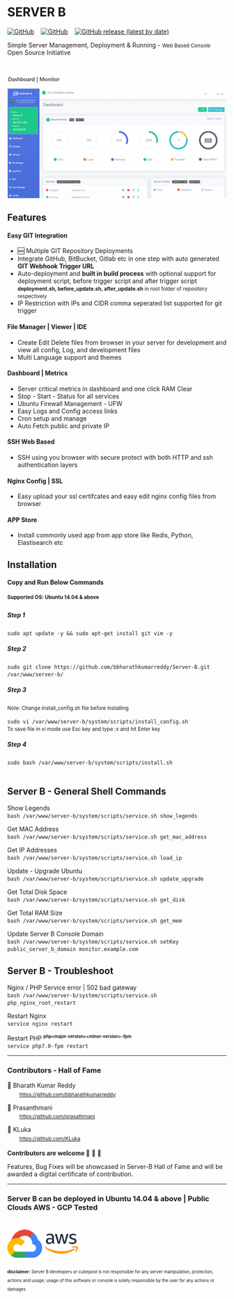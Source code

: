 <h1>SERVER B</h1>
<p><a href="https://github.com/bbharathkumarreddy/Server-B/blob/master/LICENSE"><img alt="GitHub" src="https://img.shields.io/github/license/bbharathkumarreddy/server-b?label=open%20source%20license&color=success"></a>&nbsp;&nbsp;&nbsp;
<a href="#contributors---hall-of-fame"><img alt="GitHub" src="https://img.shields.io/badge/contributors-Hall%20of%20Fame-brightgreen"></a>&nbsp;&nbsp;&nbsp;
<a href="#"><img alt="GitHub release (latest by date)" src="https://img.shields.io/github/v/release/bbharathkumarreddy/server-b"></a></p>
Simple Server Management, Deployment & Running - <small>Web Based Console</small>
<br>
Open Source Initiative
<br>
<br>
<p align="center">
  <img src="https://github.com/bbharathkumarreddy/Server-B/blob/master/images/server-b-images.gif?raw=true">
</p>
<h2>Features</h2>

  <h4>Easy GIT Integration</h4>
  <ul>
    <li>🆕 Multiple GIT Repository Deployments</li>
    <li>Integrate GitHub, BitBucket, Gitlab etc in one step with auto generated <b>GIT Webhook Trigger URL</b></li>
    <li>Auto-deployment and <b>built in build process</b> with optional support for deployment script, before trigger script and after trigger script <small><b>deployment.sh, before_update.sh, after_update.sh</b> in root folder of repository respectively</small></li>
    <li>IP Restriction with IPs and CIDR comma seperated list supported for git trigger</li>
  </ul>

  <h4>File Manager | Viewer | IDE</h4>
  <ul>
    <li>Create Edit Delete files from browser in your server for development and view all config, Log, and development files</li>
    <li>Multi Language support and themes</li>
  </ul>

  <h4>Dashboard | Metrics</h4>
  <ul>
    <li>Server critical metrics in dashboard and one click RAM Clear</li>
    <li>Stop - Start - Status for all services</li>
    <li>Ubuntu Firewall Management - UFW</li>
    <li>Easy Logs and Config access links</li>
    <li>Cron setup and manage</li>
    <li>Auto Fetch public and private IP</li>
  </ul>

  <h4>SSH Web Based</h4>
  <ul>
    <li>SSH using you browser with secure protect with both HTTP and ssh authentication layers</li>
  </ul>
  
  <h4>Nginx Config | SSL</h4>
  <ul>
    <li>Easy upload your ssl certifcates and easy edit nginx config files from browser</li>
  </ul>

  <h4>APP Store</h4>
  <ul>
    <li>Install commonly used app from app store like Redis, Python, Elastisearch etc</li>
  </ul>

<h2>Installation</h2>
<h4>Copy and Run Below Commands</h4>
<sup><b>Supported OS: Ubuntu 14.04 & above</b></sup>
<h5>Step 1</h5>
<code>sudo apt update -y && sudo apt-get install git vim -y</code>
<br>
<h5>Step 2</h5>
<code>sudo git clone https://github.com/bbharathkumarreddy/Server-B.git /var/www/server-b/</code>
<br>
<h5>Step 3</h5>
<p><small>Note: Change install_config.sh file before installing</small></p>
<code>sudo vi /var/www/server-b/system/scripts/install_config.sh</code>
<br>
<small>To save file in vi mode use Esc key and type :x and hit Enter key</small>
<h5>Step 4</h5>
<code>sudo bash /var/www/server-b/system/scripts/install.sh</code>
<br>
<br>
<h2>Server B - General Shell Commands</h2>
<p>Show Legends<br><code>bash /var/www/server-b/system/scripts/service.sh show_legends</code></p>
<p>Get MAC Address<br><code>bash /var/www/server-b/system/scripts/service.sh get_mac_address</code></p>
<p>Get IP Addresses<br><code>bash /var/www/server-b/system/scripts/service.sh load_ip</code></p>
<p>Update - Upgrade Ubuntu<br><code>bash /var/www/server-b/system/scripts/service.sh update_upgrade</code></p>
<p>Get Total Disk Space<br><code>bash /var/www/server-b/system/scripts/service.sh get_disk</code></p>
<p>Get Total RAM Size<br><code>bash /var/www/server-b/system/scripts/service.sh get_mem</code></p>
<p>Update Server B Console Domain<br><code>bash /var/www/server-b/system/scripts/service.sh setKey public_server_b_domain monitor.example.com</code></p>
<h2>Server B - Troubleshoot</h2>
<p>Nginx / PHP Service error | 502 bad gateway<br>
<code>bash /var/www/server-b/system/scripts/service.sh php_nginx_root_restart</code></p>
<p>Restart Nginx<br>
<code>service nginx restart</code></p>
<p>Restart PHP <b><sup><small>php&lt;major-version&gt;&lt;minor-version&gt;-fpm</small></sup></b><br>
<code>service php7.0-fpm restart</code></p>
<hr>
<h3>Contributors - Hall of Fame</h3>

<span>🥇 Bharath Kumar Reddy<br>&nbsp;&nbsp;&nbsp;&nbsp;&nbsp;&nbsp;&nbsp;<a href="https://github.com/bbharathkumarreddy" target="_blank"><sup><small>https://github.com/bbharathkumarreddy</small></sup></a></span>

<span>🥇 Prasanthmani<br>&nbsp;&nbsp;&nbsp;&nbsp;&nbsp;&nbsp;&nbsp;<a href="https://github.com/prasathmani" target="_blank"><sup><small>https://github.com/prasathmani</small></sup></a></span>

<span>🥈 KLuka<br>&nbsp;&nbsp;&nbsp;&nbsp;&nbsp;&nbsp;&nbsp;<a href="https://github.com/KLuka" target="_blank"><sup><small>https://github.com/KLuka</small></sup></a></span>
<br>
<br>
<b>Contributors are welcome </b>🥇	🥈  🥉
<p>Features, Bug Fixes will be showcased in Server-B Hall of Fame and will be awarded a digital certificate of contribution.</p>
<hr>
<h3>Server B can be deployed in Ubuntu 14.04 & above | Public Clouds AWS - GCP Tested</h3><br>
<div>
 <img src="https://raw.githubusercontent.com/bbharathkumarreddy/Server-B/dev-z1/images/gcp.png" style="display: inline;width:80px;">
 <img src="https://raw.githubusercontent.com/bbharathkumarreddy/Server-B/dev-z1/images/aws.png" style="display: inline;width:80px;">
</div>
<p><sup><small><b>disclaimer:</b> Server B developers or cubepost is not responsible for any server manipulation, protection, actions and usage; usage of this software or console is solely responsible by the user for any actions or damages</small></sup></p>
